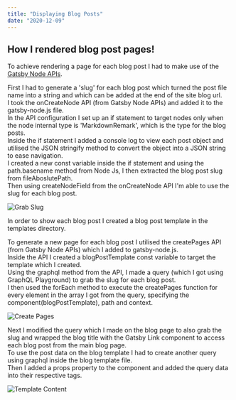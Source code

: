 ```yaml
---
title: "Displaying Blog Posts"
date: "2020-12-09"
---
```


## How I rendered blog post pages!

To achieve rendering a page for each blog post I had to make use of the [Gatsby Node APIs](https://www.gatsbyjs.com/docs/node-apis/).

First I had to generate a 'slug' for each blog post which turned the post file name into a string and which can be added at the end of the site blog url.
<br>
I took the onCreateNode API (from Gatsby Node APIs) and added it to the gatsby-node.js file.
<br>
In the API configuration I set up an if statement to target nodes only when the node internal type is 'MarkdownRemark', which is the type for the blog posts.
<br>
Inside the if statement I added a console log to view each post object and utilised the JSON stringify method to convert the object into a JSON string to ease navigation.
<br>
I created a new const variable inside the if statement and using the path.basename method from Node Js, I then extracted the blog post slug from fileAboslutePath.
<br>
Then using createNodeField from the onCreateNode API I'm able to use the slug for each blog post.

![Grab Slug](https://i.imgur.com/smflQNm.jpg)

In order to show each blog post I created a blog post template in the templates directory.

To generate a new page for each blog post I utilised the createPages API (from Gatsby Node APIs) which I added to gatsby-node.js.
<br>
Inside the API I created a blogPostTemplate const variable to target the template which I created.
<br>
Using the graphql method from the API, I made a query (which I got using GraphQL Playground) to grab the slug for each blog post.
<br>
I then used the forEach method to execute the createPages function for every element in the array I got from the query, specifying the component(blogPostTemplate), path and context.

![Create Pages](https://i.imgur.com/QdTtt2I.jpg)

Next I modified the query which I made on the blog page to also grab the slug and wrapped the blog title with the Gatsby Link component to access each blog post from the main blog page.
<br>
To use the post data on the blog template I had to create another query using graphql inside the blog template file.
<br>
Then I added a props property to the component and added the query data into their respective tags.

![Template Content](https://i.imgur.com/CxUU7my.jpg)
